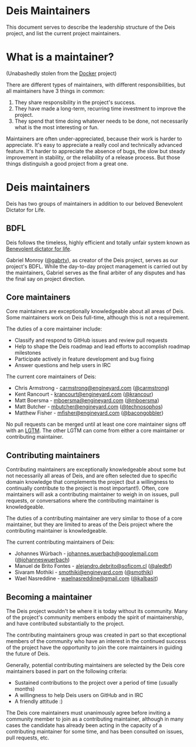 # Deis Maintainers

This document serves to describe the leadership structure of the Deis project, and list the current
project maintainers.

# What is a maintainer?

(Unabashedly stolen from the [Docker](https://github.com/docker/docker/blob/master/MAINTAINERS) project)

There are different types of maintainers, with different responsibilities, but
all maintainers have 3 things in common:

1. They share responsibility in the project's success.
2. They have made a long-term, recurring time investment to improve the project.
3. They spend that time doing whatever needs to be done, not necessarily what
is the most interesting or fun.

Maintainers are often under-appreciated, because their work is harder to appreciate.
It's easy to appreciate a really cool and technically advanced feature. It's harder
to appreciate the absence of bugs, the slow but steady improvement in stability,
or the reliability of a release process. But those things distinguish a good
project from a great one.

# Deis maintainers

Deis has two groups of maintainers in addition to our beloved Benevolent Dictator for Life.

## BDFL

Deis follows the timeless, highly efficient and totally unfair system known as [Benevolent dictator
for life](http://en.wikipedia.org/wiki/Benevolent_Dictator_for_Life).

Gabriel Monroy ([@gabrtv](https://github.com/gabrtv)), as creator of the Deis project, serves as our
project's BDFL. While the day-to-day project management is carried out by the maintainers, Gabriel
serves as the final arbiter of any disputes and has the final say on project direction.

## Core maintainers

Core maintainers are exceptionally knowledgeable about all areas of Deis. Some maintainers work on Deis
full-time, although this is not a requirement.

The duties of a core maintainer include:
* Classify and respond to GitHub issues and review pull requests
* Help to shape the Deis roadmap and lead efforts to accomplish roadmap milestones
* Participate actively in feature development and bug fixing
* Answer questions and help users in IRC

The current core maintainers of Deis:
* Chris Armstrong - <carmstrong@engineyard.com> ([@carmstrong](https://github.com/carmstrong))
* Kent Rancourt - <krancourt@engineyard.com> ([@krancour](https://github.com/krancour))
* Matt Boersma - <mboersma@engineyard.com> ([@mboersma](https://github.com/mboersma))
* Matt Butcher - <mbutcher@engineyard.com> ([@technosophos](https://github.com/technosophos))
* Matthew Fisher - <mfisher@engineyard.com> ([@bacongobbler](https://github.com/bacongobbler))

No pull requests can be merged until at least one core maintainer signs off with an
[LGTM](http://docs.deis.io/en/latest/contributing/standards/#merge-approval). The other LGTM can
come from either a core maintainer or contributing maintainer.

## Contributing maintainers

Contributing maintainers are exceptionally knowledgeable about some but not necessarily all areas
of Deis, and are often selected due to specific domain knowledge that complements the project (but
a willingness to continually contribute to the project is most important!). Often,
core maintainers will ask a contributing maintainer to weigh in on issues, pull requests, or
conversations where the contributing maintainer is knowledgeable.

The duties of a contributing maintainer are very similar to those of a core maintainer, but they are limited to areas of the Deis project where the contributing maintainer is knowledgeable.

The current contributing maintainers of Deis:
* Johannes Würbach - <johannes.wuerbach@googlemail.com> ([@johanneswuerbach](https://github.com/johanneswuerbach))
* Manuel de Brito Fontes - <alejandro.debrito@soficom.cl> ([@aledbf](https://github.com/aledbf))
* Sivaram Mothiki - <smothiki@engineyard.com> ([@smothiki](https://github.com/smothiki))
* Wael Nasreddine - <waelnasreddine@gmail.com> ([@kalbasit](https://github.com/kalbasit))

## Becoming a maintainer

The Deis project wouldn't be where it is today without its community. Many of the project's
community members embody the spirit of maintainership, and have contributed substantially to
the project.

The contributing maintainers group was created in part so that exceptional members of the community
who have an interest in the continued success of the project have the opportunity to join the
core maintainers in guiding the future of Deis.

Generally, potential contributing maintainers are selected by the Deis core maintainers based in
part on the following criteria:
* Sustained contributions to the project over a period of time (usually months)
* A willingness to help Deis users on GitHub and in IRC
* A friendly attitude :)

The Deis core maintainers must unanimously agree before inviting a community member to join as a
contributing maintainer, although in many cases the candidate has already been acting in the
capacity of a contributing maintainer for some time, and has been consulted on issues, pull requests,
etc.
